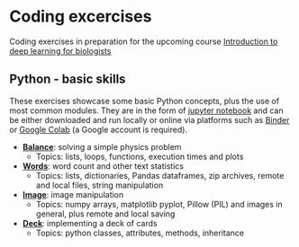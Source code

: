# Coding excercises
Coding exercises in preparation for the upcoming course [Introduction to deep learning for biologists](https://www.physalia-courses.org/courses-workshops/course67/)

## Python - basic skills

These exercises showcase some basic Python concepts, plus the use of most common modules. They are in the form of [jupyter notebook](https://jupyter.org/) and can be either downloaded and run locally or online via platforms such as [Binder](https://mybinder.org/) or [Google Colab](https://colab.research.google.com/) (a Google account is required).

- [**Balance**](python/balance.ipynb): solving a simple physics problem
    - Topics: lists, loops, functions, execution times and plots
- [**Words**](python/words.ipynb): word count and other text statistics
    - Topics: lists, dictionaries, Pandas dataframes, zip archives, remote and local files, string manipulation
- [**Image**](python/image.ipynb): image manipulation
    - Topics: numpy arrays, matplotlib pyplot, Pillow (PIL) and images in general, plus remote and local saving
- [**Deck**](python/deck.ipynb): implementing a deck of cards
    - Topics: python classes, attributes, methods, inheritance


